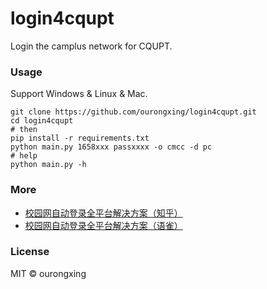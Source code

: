 # login4cqupt
Login the camplus network for CQUPT.
 
### Usage
Support Windows & Linux & Mac.
```shell
git clone https://github.com/ourongxing/login4cqupt.git
cd login4cqupt
# then
pip install -r requirements.txt
python main.py 1658xxx passxxxx -o cmcc -d pc
# help
python main.py -h
```
### More
- [校园网自动登录全平台解决方案（知乎）](https://zhuanlan.zhihu.com/p/364016452)
- [校园网自动登录全平台解决方案（语雀）](https://www.yuque.com/docs/share/3d2568d4-a465-4375-922f-5b9fe227b1cf)
### License
MIT © ourongxing
